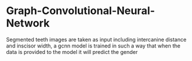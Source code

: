 # Graph-Convolutional-Neural-Network
Segmented teeth images are taken as input including intercanine distance and inscisor width, a gcnn model is trained in such a way that when the data is provided to the model it will predict the gender
